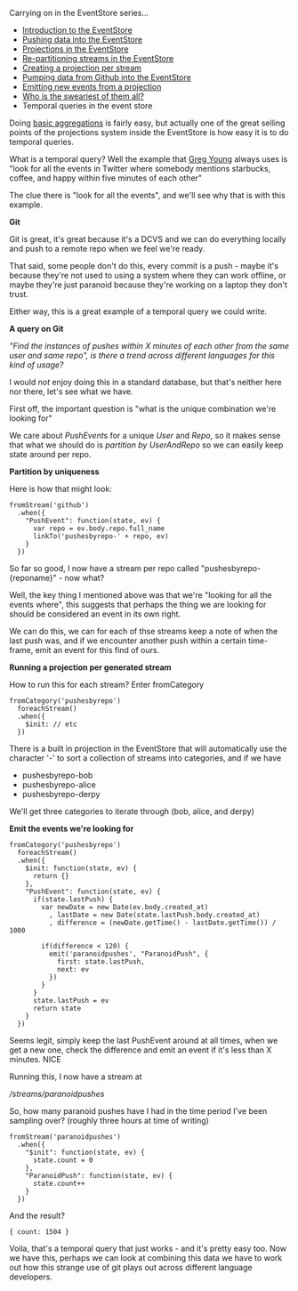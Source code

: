 Carrying on in the EventStore series...

- [Introduction to the EventStore](/entries/playing-with-the-eventstore.html)
- [Pushing data into the EventStore](/entries/pushing-data-into-streams-in-the-eventstore.html)
- [Projections in the EventStore](/entries/basic-projections-in-the-eventstore.html)
- [Re-partitioning streams in the EventStore](/entries/re-partitioning-streams-in-the-event-store-for-better-projections.html)
- [Creating a projection per stream](/entries/creating-a-projection-per-stream-in-the-eventstore.html)
- [Pumping data from Github into the EventStore](/entries/less-abstract,-pumping-data-from-github-into-the-eventstore.html)
- [Emitting new events from a projection](/entries/evented-github-adventure---emitting-commits-as-their-own-events.html)
- [Who is the sweariest of them all?](/entries/evented-github-adventure---who-writes-the-sweariest-commit-messages.html)
- Temporal queries in the event store

Doing [basic aggregations](/entries/evented-github-adventure---who-writes-the-sweariest-commit-messages.html) is fairly easy, but actually one of the great selling points of the projections system inside the EventStore is how easy it is to do temporal queries.

What is a temporal query? Well the example that [Greg Young](http://twitter.com/gregyoung) always uses is "look for all the events in Twitter where somebody mentions starbucks, coffee, and happy within five minutes of each other"

The clue there is "look for all the events", and we'll see why that is with this example.


**Git**

Git is great, it's great because it's a DCVS and we can do everything locally and push to a remote repo when we feel we're ready.

That said, some people don't do this, every commit is a push - maybe it's because they're not used to using a system where they can work offline, or maybe they're just paranoid because they're working on a laptop they don't trust.

Either way, this is a great example of a temporal query we could write.

**A query on Git**

*"Find the instances of pushes within X minutes of each other from the same user and same repo", is there a trend across different languages for this kind of usage?*

I would *not* enjoy doing this in a standard database, but that's neither here nor there, let's see what we have.

First off, the important question is "what is the unique combination we're looking for"

We care about *PushEvent*s for a unique *User* and *Repo*, so it makes sense that what we should do is *partition by UserAndRepo*  so we can easily keep state around per repo.

**Partition by uniqueness**

Here is how that might look:

    fromStream('github')
      .when({
        "PushEvent": function(state, ev) {
          var repo = ev.body.repo.full_name
          linkTo('pushesbyrepo-' + repo, ev)
        }
      })

So far so good, I now have a stream per repo called "pushesbyrepo-{reponame}" - now what?

Well, the key thing I mentioned above was that we're "looking for all the events where", this suggests that perhaps the thing we are looking for should be considered an event in its own right.

We can do this, we can for each of thse streams keep a note of when the last push was, and if we encounter another push within a certain time-frame, emit an event for this find of ours.

**Running a projection per generated stream**

How to run this for each stream? Enter fromCategory

    fromCategory('pushesbyrepo')
      foreachStream()
      .when({
        $init: // etc
      })

There is a built in projection in the EventStore that will automatically use the character '-' to sort a collection of streams into categories, and if we have

- pushesbyrepo-bob
- pushesbyrepo-alice
- pushesbyrepo-derpy

We'll get three categories to iterate through (bob, alice, and derpy)

**Emit the events we're looking for**

    fromCategory('pushesbyrepo')
      foreachStream()
      .when({
        $init: function(state, ev) {
          return {}
        },
        "PushEvent": function(state, ev) {
          if(state.lastPush) {
            var newDate = new Date(ev.body.created_at)
              , lastDate = new Date(state.lastPush.body.created_at)
              , difference = (newDate.getTime() - lastDate.getTime()) / 1000

            if(difference < 120) {
              emit('paranoidpushes', "ParanoidPush", {
                first: state.lastPush,
                next: ev
              })
            }
          }
          state.lastPush = ev
          return state
        }
      })

Seems legit, simply keep the last PushEvent around at all times, when we get a new one, check the difference and emit an event if it's less than X minutes. NICE

Running this, I now have a stream at 

*/streams/paranoidpushes* 

So, how many paranoid pushes have I had in the time period I've been sampling over? (roughly three hours at time of writing)


    fromStream('paranoidpushes')
      .when({
        "$init": function(state, ev) {
          state.count = 0
        },
        "ParanoidPush": function(state, ev) {
          state.count++
        }
      })

And the result?

    { count: 1504 }

Voila, that's a temporal query that just works - and it's pretty easy too. Now we have this, perhaps we can look at combining this data we have to work out how this strange use of git plays out across different language developers.



